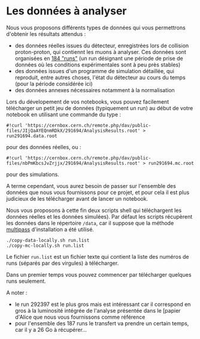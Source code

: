 # Les données à analyser

Nous vous proposons différents types de données qui vous permettrons d'obtenir les résultats attendus :

- des données réelles issues du détecteur, enregistrées lors de collision proton-proton, qui contiennt les muons à analyser. Ces données sont organisées en [184 "runs"](run.list) (un run désignant une période de prise de données où les conditions expérimentales sont à peu près stables)
- des données issues d'un programme de simulation détaillée, qui reproduit, entre autres choses, l'état du détecteur au cours du temps (pour la période considérée ici)
- des données annexes nécessaires notamment à la normalisation

Lors du dévelopement de vos notebooks, vous pouvez facilement télécharger un petit jeu de données (typiquement un run) au début de votre notebook en utilisant une commande du type :

```shell
#!curl 'https://cernbox.cern.ch/remote.php/dav/public-files/JIjQaAYEQnmRDkX/291694/AnalysisResults.root' > run291694.data.root
```

pour des données réelles, ou :

```shell
#!curl 'https://cernbox.cern.ch/remote.php/dav/public-files/nbPmKbcsJvZrjjx/291694/AnalysisResults.root' > run291694.mc.root
```

pour des simulations.

A terme cependant, vous aurez besoin de passer sur l'ensemble des données que nous vous fournissons pour ce projet, et pour cela il est plus judicieux de les télécharger avant de lancer un notebook.

Nous vous proposons à cette fin deux scripts shell qui téléchargent les données réelles et les données simulées). Par défaut les scripts récupèrent les données dans le répertoire `/data`, car il suppose que la méthode [multipass](multipass.md) d'installation a été utilisé.

```shell
./copy-data-locally.sh run.list 
./copy-mc-locally.sh run.list 
```

Le fichier `run.list` est un fichier texte qui contient la liste des numéros de runs (séparés par des virgules) à télécharger.

Dans un premier temps vous pouvez commencer par télécharger quelques runs seulement.

A noter :

- le run 292397 est le plus gros mais est intéressant car il correspond en gros à la luminosité intégrée de l'analyse présentée dans le [papier d'Alice que nous vous fournissons comme référence
- pour l'ensemble des 187 runs le transfert va prendre un certain temps, car il y a 26 Go à récupérer...

